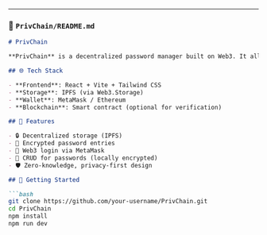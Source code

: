 
---

### 📁 `PrivChain/README.md`

```markdown
# PrivChain

**PrivChain** is a decentralized password manager built on Web3. It allows users to securely store and retrieve passwords using their MetaMask wallet and IPFS, ensuring full privacy and control over their data.

## 🌐 Tech Stack

- **Frontend**: React + Vite + Tailwind CSS
- **Storage**: IPFS (via Web3.Storage)
- **Wallet**: MetaMask / Ethereum
- **Blockchain**: Smart contract (optional for verification)

## 🔐 Features

- 🔒 Decentralized storage (IPFS)
- 🧠 Encrypted password entries
- 👛 Web3 login via MetaMask
- 📂 CRUD for passwords (locally encrypted)
- 🛡️ Zero-knowledge, privacy-first design

## 🚀 Getting Started

```bash
git clone https://github.com/your-username/PrivChain.git
cd PrivChain
npm install
npm run dev
